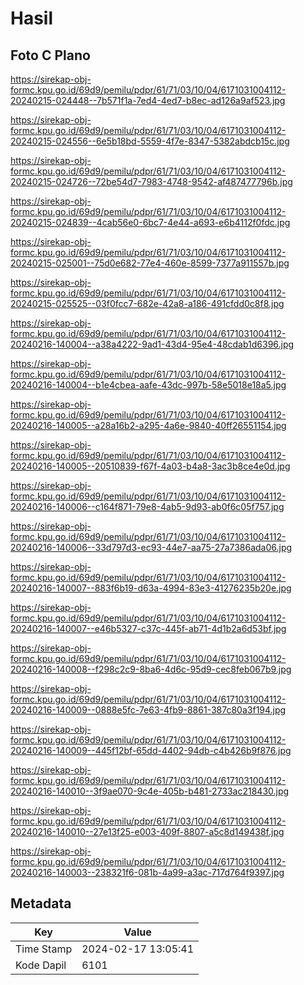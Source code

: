 # Hasil

## Foto C Plano

https://sirekap-obj-formc.kpu.go.id/69d9/pemilu/pdpr/61/71/03/10/04/6171031004112-20240215-024448--7b571f1a-7ed4-4ed7-b8ec-ad126a9af523.jpg

https://sirekap-obj-formc.kpu.go.id/69d9/pemilu/pdpr/61/71/03/10/04/6171031004112-20240215-024556--6e5b18bd-5559-4f7e-8347-5382abdcb15c.jpg

https://sirekap-obj-formc.kpu.go.id/69d9/pemilu/pdpr/61/71/03/10/04/6171031004112-20240215-024726--72be54d7-7983-4748-9542-af487477796b.jpg

https://sirekap-obj-formc.kpu.go.id/69d9/pemilu/pdpr/61/71/03/10/04/6171031004112-20240215-024839--4cab56e0-6bc7-4e44-a693-e6b4112f0fdc.jpg

https://sirekap-obj-formc.kpu.go.id/69d9/pemilu/pdpr/61/71/03/10/04/6171031004112-20240215-025001--75d0e682-77e4-460e-8599-7377a911557b.jpg

https://sirekap-obj-formc.kpu.go.id/69d9/pemilu/pdpr/61/71/03/10/04/6171031004112-20240215-025525--03f0fcc7-682e-42a8-a186-491cfdd0c8f8.jpg

https://sirekap-obj-formc.kpu.go.id/69d9/pemilu/pdpr/61/71/03/10/04/6171031004112-20240216-140004--a38a4222-9ad1-43d4-95e4-48cdab1d6396.jpg

https://sirekap-obj-formc.kpu.go.id/69d9/pemilu/pdpr/61/71/03/10/04/6171031004112-20240216-140004--b1e4cbea-aafe-43dc-997b-58e5018e18a5.jpg

https://sirekap-obj-formc.kpu.go.id/69d9/pemilu/pdpr/61/71/03/10/04/6171031004112-20240216-140005--a28a16b2-a295-4a6e-9840-40ff26551154.jpg

https://sirekap-obj-formc.kpu.go.id/69d9/pemilu/pdpr/61/71/03/10/04/6171031004112-20240216-140005--20510839-f67f-4a03-b4a8-3ac3b8ce4e0d.jpg

https://sirekap-obj-formc.kpu.go.id/69d9/pemilu/pdpr/61/71/03/10/04/6171031004112-20240216-140006--c164f871-79e8-4ab5-9d93-ab0f6c05f757.jpg

https://sirekap-obj-formc.kpu.go.id/69d9/pemilu/pdpr/61/71/03/10/04/6171031004112-20240216-140006--33d797d3-ec93-44e7-aa75-27a7386ada06.jpg

https://sirekap-obj-formc.kpu.go.id/69d9/pemilu/pdpr/61/71/03/10/04/6171031004112-20240216-140007--883f6b19-d63a-4994-83e3-41276235b20e.jpg

https://sirekap-obj-formc.kpu.go.id/69d9/pemilu/pdpr/61/71/03/10/04/6171031004112-20240216-140007--e46b5327-c37c-445f-ab71-4d1b2a6d53bf.jpg

https://sirekap-obj-formc.kpu.go.id/69d9/pemilu/pdpr/61/71/03/10/04/6171031004112-20240216-140008--f298c2c9-8ba6-4d6c-95d9-cec8feb067b9.jpg

https://sirekap-obj-formc.kpu.go.id/69d9/pemilu/pdpr/61/71/03/10/04/6171031004112-20240216-140009--0888e5fc-7e63-4fb9-8861-387c80a3f194.jpg

https://sirekap-obj-formc.kpu.go.id/69d9/pemilu/pdpr/61/71/03/10/04/6171031004112-20240216-140009--445f12bf-65dd-4402-94db-c4b426b9f876.jpg

https://sirekap-obj-formc.kpu.go.id/69d9/pemilu/pdpr/61/71/03/10/04/6171031004112-20240216-140010--3f9ae070-9c4e-405b-b481-2733ac218430.jpg

https://sirekap-obj-formc.kpu.go.id/69d9/pemilu/pdpr/61/71/03/10/04/6171031004112-20240216-140010--27e13f25-e003-409f-8807-a5c8d149438f.jpg

https://sirekap-obj-formc.kpu.go.id/69d9/pemilu/pdpr/61/71/03/10/04/6171031004112-20240216-140003--238321f6-081b-4a99-a3ac-717d764f9397.jpg


## Metadata

| Key        | Value               |
| ---------- | ------------------- |
| Time Stamp | 2024-02-17 13:05:41 |
| Kode Dapil | 6101                |




